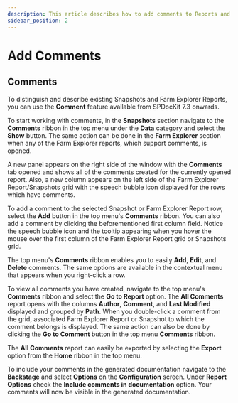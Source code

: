 ```yaml
---
description: This article describes how to add comments to Reports and individual Snapshots.
sidebar_position: 2
---
```


# Add Comments

## **Comments**

To distinguish and describe existing Snapshots and Farm Explorer Reports, you can use the **Comment** feature available from SPDocKit 7.3 onwards.

To start working with comments, in the **Snapshots** section navigate to the **Comments** ribbon in the top menu under the **Data** category and select the **Show** button. The same action can be done in the **Farm Explorer** section when any of the Farm Explorer reports, which support comments, is opened.

A new panel appears on the right side of the window with the **Comments** tab opened and shows all of the comments created for the currently opened report. Also, a new column appears on the left side of the Farm Explorer Report/Snapshots grid with the speech bubble icon displayed for the rows which have comments.

To add a comment to the selected Snapshot or Farm Explorer Report row, select the **Add** button in the top menu's **Comments** ribbon. You can also add a comment by clicking the beforementioned first column field. Notice the speech bubble icon and the tooltip appearing when you hover the mouse over the first column of the Farm Explorer Report grid or Snapshots grid.

The top menu's **Comments** ribbon enables you to easily **Add**, **Edit**, and **Delete** comments. The same options are available in the contextual menu that appears when you right-click a row.

To view all comments you have created, navigate to the top menu's **Comments** ribbon and select the **Go to Report** option. The **All Comments** report opens with the columns **Author**, **Comment**, and **Last Modified** displayed and grouped by **Path**. When you double-click a comment from the grid, associated Farm Explorer Report or Snapshot to which the comment belongs is displayed. The same action can also be done by clicking the **Go to Comment** button in the top menu **Comments** ribbon.

The **All Comments** report can easily be exported by selecting the **Export** option from the **Home** ribbon in the top menu.

To include your comments in the generated documentation navigate to the **Backstage** and select **Options** on the **Configuration** screen. Under **Report Options** check the **Include comments in documentation** option. Your comments will now be visible in the generated documentation.

